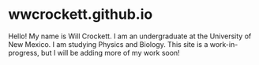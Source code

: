 # wwcrockett.github.io

Hello! My name is Will Crockett. I am an undergraduate at the University of New Mexico. I am studying Physics and Biology. This site is a work-in-progress, but I will be adding more of my work soon!
